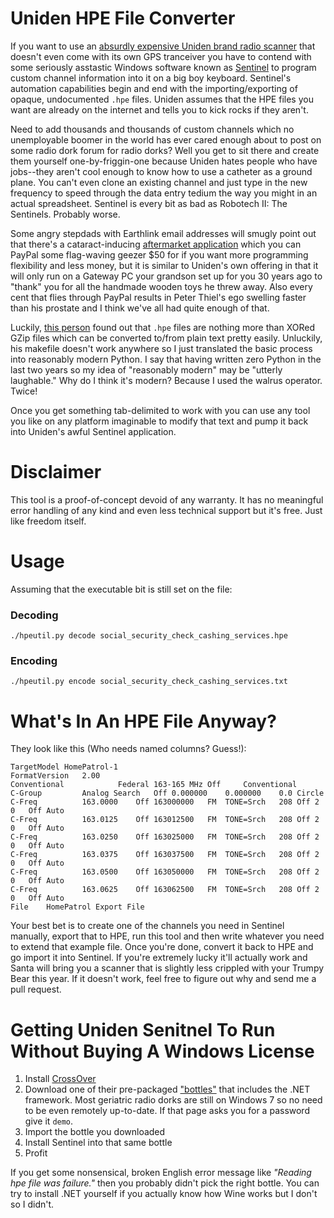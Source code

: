 # Uniden HPE File Converter

If you want to use an [absurdly expensive Uniden brand radio scanner](https://www.zipscanners.com/products/sds100-uniden-police-scanner) that doesn't even come with its own GPS tranceiver you have to contend with some seriously asstastic Windows software known as [Sentinel](http://info.uniden.com/twiki/bin/view/UnidenMan4/BCDx36HPSentinel) to program custom channel information into it on a big boy keyboard. Sentinel's automation capabilities begin and end with the importing/exporting of opaque, undocumented `.hpe` files. Uniden assumes that the HPE files you want are already on the internet and tells you to kick rocks if they aren't.

Need to add thousands and thousands of custom channels which no unemployable boomer in the world has ever cared enough about to post on some radio dork forum for radio dorks? Well you get to sit there and create them yourself one-by-friggin-one because Uniden hates people who have jobs--they aren't cool enough to know how to use a catheter as a ground plane. You can't even clone an existing channel and just type in the new frequency to speed through the data entry tedium the way you might in an actual spreadsheet. Sentinel is every bit as bad as Robotech II: The Sentinels. Probably worse.

Some angry stepdads with Earthlink email addresses will smugly point out that there's a cataract-inducing [aftermarket application](https://proscan.org/) which you can PayPal some flag-waving geezer $50 for if you want more programming flexibility and less money, but it is similar to Uniden's own offering in that it will only run on a Gateway PC your grandson set up for you 30 years ago to "thank" you for all the handmade wooden toys he threw away. Also every cent that flies through PayPal results in Peter Thiel's ego swelling faster than his prostate and I think we've all had quite enough of that.

Luckily, [this person](https://github.com/sq5bpf/hpe_open) found out that `.hpe` files are nothing more than XORed GZip files which can be converted to/from plain text pretty easily. Unluckily, his makefile doesn't work anywhere so I just translated the basic process into reasonably modern Python. I say that having written zero Python in the last two years so my idea of "reasonably modern" may be "utterly laughable." Why do I think it's modern? Because I used the walrus operator. Twice!

Once you get something tab-delimited to work with you can use any tool you like on any platform imaginable to modify that text and pump it back into Uniden's awful Sentinel application.

# Disclaimer

This tool is a proof-of-concept devoid of any warranty. It has no meaningful error handling of any kind and even less technical support but it's free. Just like freedom itself.

# Usage

Assuming that the executable bit is still set on the file:

### Decoding

`./hpeutil.py decode social_security_check_cashing_services.hpe`

### Encoding

`./hpeutil.py encode social_security_check_cashing_services.txt`

# What's In An HPE File Anyway?

They look like this (Who needs named columns? Guess!):

```
TargetModel	HomePatrol-1
FormatVersion	2.00
Conventional			Federal 163-165 MHz	Off		Conventional
C-Group			Analog Search	Off	0.000000	0.000000	0.0	Circle
C-Freq			163.0000	Off	163000000	FM	TONE=Srch	208	Off	2	0	Off	Auto
C-Freq			163.0125	Off	163012500	FM	TONE=Srch	208	Off	2	0	Off	Auto
C-Freq			163.0250	Off	163025000	FM	TONE=Srch	208	Off	2	0	Off	Auto
C-Freq			163.0375	Off	163037500	FM	TONE=Srch	208	Off	2	0	Off	Auto
C-Freq			163.0500	Off	163050000	FM	TONE=Srch	208	Off	2	0	Off	Auto
C-Freq			163.0625	Off	163062500	FM	TONE=Srch	208	Off	2	0	Off	Auto
File	HomePatrol Export File
```

Your best bet is to create one of the channels you need in Sentinel manually, export that to HPE, run this tool and then write whatever you need to extend that example file. Once you're done, convert it back to HPE and go import it into Sentinel. If you're extremely lucky it'll actually work and Santa will bring you a scanner that is slightly less crippled with your Trumpy Bear this year. If it doesn't work, feel free to figure out why and send me a pull request.

# Getting Uniden Senitnel To Run Without Buying A Windows License

1. Install [CrossOver](https://www.codeweavers.com/crossover)
2. Download one of their pre-packaged ["bottles"](https://www.codeweavers.com/xfer/Dependency_archive/) that includes the .NET framework. Most geriatric radio dorks are still on Windows 7 so no need to be even remotely up-to-date. If that page asks you for a password give it `demo`.
3. Import the bottle you downloaded
4. Install Sentinel into that same bottle
5. Profit

If you get some nonsensical, broken English error message like _"Reading hpe file was failure."_ then you probably didn't pick the right bottle. You can try to install .NET yourself if you actually know how Wine works but I don't so I didn't.
